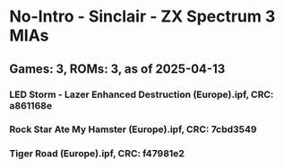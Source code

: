 # No-Intro - Sinclair - ZX Spectrum 3 MIAs
## Games: 3, ROMs: 3, as of 2025-04-13

### LED Storm - Lazer Enhanced Destruction (Europe).ipf, CRC: a861168e
### Rock Star Ate My Hamster (Europe).ipf, CRC: 7cbd3549
### Tiger Road (Europe).ipf, CRC: f47981e2
